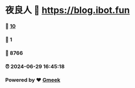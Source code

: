 # 夜良人 :link: https://blog.ibot.fun 
### :page_facing_up: [10](https://blog.ibot.fun/tag.html) 
### :speech_balloon: 1 
### :hibiscus: 8766 
### :alarm_clock: 2024-06-29 16:45:18 
### Powered by :heart: [Gmeek](https://github.com/Meekdai/Gmeek)
